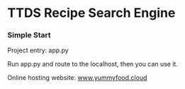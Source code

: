 # TTDS Recipe Search Engine

### Simple Start

Project entry: app.py

Run app.py and route to the localhost, then you can use it.

Online hosting website: www.yummyfood.cloud
